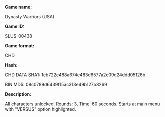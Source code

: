 **Game name:**

Dynasty Warriors (USA)

**Game ID:**

SLUS-00438

**Game format:**

CHD

**Hash:**

CHD DATA SHA1: 1eb722c488a674e483d6577a2e09d24ddd05126b

BIN MD5: 08c0789d6439f15ac313e49b127b8269

**Description:**

All characters unlocked. Rounds: 3, Time: 60 seconds. Starts at main menu with "VERSUS" option highlighted.